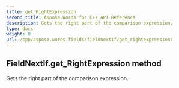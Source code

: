 ```yaml
---
title: get_RightExpression
second_title: Aspose.Words for C++ API Reference
description: Gets the right part of the comparison expression. 
type: docs
weight: 0
url: /cpp/aspose.words.fields/fieldnextif/get_rightexpression/
---
```

## FieldNextIf.get_RightExpression method


Gets the right part of the comparison expression.

